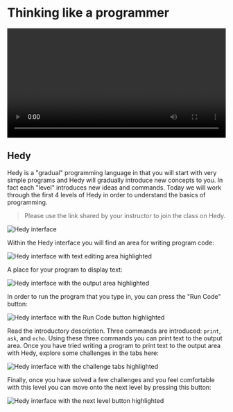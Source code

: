 # Thinking like a programmer

<video width="100%" controls>
  <source src="https://storage.googleapis.com/vib-training-data/VIDEOS/Python/lesson2.mp4" type="video/mp4">
  Your browser does not support the video tag.
 </video>
 
## Hedy

Hedy is a "gradual" programming language in that you will start with very simple programs and
Hedy will gradually introduce new concepts to you. In fact each "level" introduces new ideas and
commands. Today we will work through the first 4 levels of Hedy in order to understand the basics of
programming.

> Please use the link shared by your instructor to join the class on Hedy.

![Hedy interface](hedy_1.png)

Within the Hedy interface you will find an area for writing program code:

![Hedy interface with text editing area highlighted](hedy_2.png)

A place for your program to display text:

![Hedy interface with the output area highlighted](hedy_3.png)

In order to run the program that you type in, you can press the "Run Code" button:

![Hedy interface with the Run Code button highlighted](hedy_run_code.png)

Read the introductory description. Three commands are introduced: `print`, `ask`, and `echo`.
Using these three commands you can print text to the output area. Once you have tried writing
a program to print text to the output area with Hedy, explore some challenges in the tabs here:

![Hedy interface with the challenge tabs highlighted](hedy_4.png)

Finally, once you have solved a few challenges and you feel comfortable with this level you can
move onto the next level by pressing this button:

![Hedy interface with the next level button highlighted](hedy_next_level.png)
